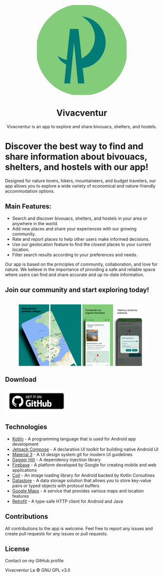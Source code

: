 <div align="center">
    <img width="300" height="300" style="display: block; border-radius: 9999px;" src="https://github.com/Pablopume/VivacVenturesMobile/blob/main/fastlane/metadata/android/en-US/images/icon.png">
    <h1>Vivacventur</h1>
  <p align="center">
</p>
    <p>Vivacventur is an app to explore and share bivouacs, shelters, and hostels.</p>
</div>  

# Discover the best way to find and share information about bivouacs, shelters, and hostels with our app!

Designed for nature lovers, hikers, mountaineers, and budget travelers, our app allows you to explore a wide variety of economical and nature-friendly accommodation options.

## Main Features:

- Search and discover bivouacs, shelters, and hostels in your area or anywhere in the world.
- Add new places and share your experiences with our growing community.
- Rate and report places to help other users make informed decisions.
- Use our geolocation feature to find the closest places to your current location.
- Filter search results according to your preferences and needs.

Our app is based on the principles of community, collaboration, and love for nature. We believe in the importance of providing a safe and reliable space where users can find and share accurate and up-to-date information.

## Join our community and start exploring today!

<div align="center">
    <br/>
      <img src="https://github.com/Pablopume/VivacVenturesMobile/blob/main/fastlane/metadata/android/en-US/images/phoneScreenshots/1.png" width="20%" alt="discover" />
      <img src="https://github.com/Pablopume/VivacVenturesMobile/blob/main/fastlane/metadata/android/en-US/images/phoneScreenshots/2.png" width="20%" alt="discover2" />
      <img src="https://github.com/Pablopume/VivacVenturesMobile/blob/main/fastlane/metadata/android/en-US/images/phoneScreenshots/3.png" width="20%" alt="share" />
      <img src="https://github.com/Pablopume/VivacVenturesMobile/blob/main/fastlane/metadata/android/en-US/images/phoneScreenshots/4.png" width="20%" alt="review" />
    <br/>
</div>

## Download
[<img src="https://github.com/Pablopume/VivacVenturesMobile/blob/main/assets/get-it-on-github.png" alt="Download app from GitHub" height="80">](https://github.com/Pablopume/VivacVenturesMobile/releases)

## Technologies

- [Kotlin](https://kotlinlang.org/) - A programming language that is used for Android app development
- [Jetpack Compose](https://developer.android.com/develop/ui/compose) - A declarative UI toolkit for building native Android UI
- [Material 3](https://m3.material.io/) - A UI design system git for modern UI guidelines
- [Dagger Hilt](https://dagger.dev/hilt/) - A dependency injection library
- [Firebase](firebase.google.com) - A platform developed by Google for creating mobile and web applications
- [Coil](https://coil-kt.github.io/coil/) - An image loading library for Android backed by Kotlin Coroutines
- [Datastore](https://developer.android.com/topic/libraries/architecture/datastore) - A data storage solution that allows you to store key-value pairs or typed objects with protocol buffers
- [Google Maps](https://developers.google.com/maps/documentation) - A service that provides various maps and location features
- [Retrofit](https://square.github.io/retrofit/) - A type-safe HTTP client for Android and Java


## Contributions

All contributions to the app is welcome. Feel free to report any issues and create pull requests for any issues or pull requests.


## License
Contact on my GitHub profile

Vivacventur La © GNU GPL v3.0

